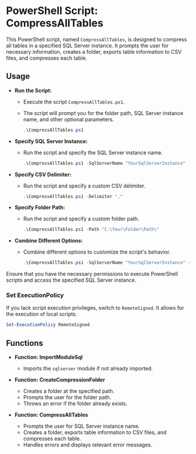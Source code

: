 # PowerShell Script: CompressAllTables

This PowerShell script, named `CompressAllTables`, is designed to compress all tables in a specified SQL Server instance. It prompts the user for necessary information, creates a folder, exports table information to CSV files, and compresses each table.

## Usage

- **Run the Script:**
  - Execute the script `CompressAllTables.ps1`.
  - The script will prompt you for the folder path, SQL Server instance name, and other optional parameters.

    ```powershell
    .\CompressAllTables.ps1
    ```

- **Specify SQL Server Instance:**
  - Run the script and specify the SQL Server instance name.

    ```powershell
    .\CompressAllTables.ps1 -SqlServerName "YourSqlServerInstance"
    ```

- **Specify CSV Delimiter:**
  - Run the script and specify a custom CSV delimiter.

    ```powershell
    .\CompressAllTables.ps1 -Delimiter ","
    ```

- **Specify Folder Path:**
  - Run the script and specify a custom folder path.

    ```powershell
    .\CompressAllTables.ps1 -Path "C:\Your\Folder\Path\"
    ```

- **Combine Different Options:**
  - Combine different options to customize the script's behavior.

    ```powershell
    .\CompressAllTables.ps1 -SqlServerName "YourSqlServerInstance" -Path "C:\Your\Folder\Path\" -Delimiter ","
    ```

Ensure that you have the necessary permissions to execute PowerShell scripts and access the specified SQL Server instance.

### Set ExecutionPolicy 
If you lack script execution privileges, switch to `RemoteSigned`. It allows for the execution of local scripts.
```powershell
Set-ExecutionPolicy RemoteSigned
```
## Functions

- **Function: ImportModuleSql**
  - Imports the `sqlserver` module if not already imported.

- **Function: CreateCompressionFolder**
  - Creates a folder at the specified path.
  - Prompts the user for the folder path.
  - Throws an error if the folder already exists.

- **Function: CompressAllTables**
  - Prompts the user for SQL Server instance name.
  - Creates a folder, exports table information to CSV files, and compresses each table.
  - Handles errors and displays relevant error messages.

